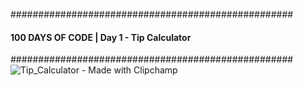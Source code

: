 
###################################################
#### 100 DAYS OF CODE | Day 1 - Tip Calculator ####
###################################################
![Tip_Calculator - Made with Clipchamp](https://user-images.githubusercontent.com/44852992/198446457-cbbefe47-eeee-4f5f-84da-57969959a503.gif)
